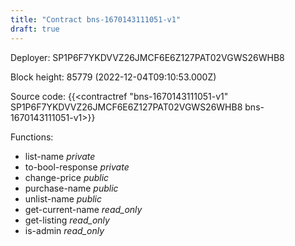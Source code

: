 ```yaml
---
title: "Contract bns-1670143111051-v1"
draft: true
---
```

Deployer: SP1P6F7YKDVVZ26JMCF6E6Z127PAT02VGWS26WHB8


 



Block height: 85779 (2022-12-04T09:10:53.000Z)

Source code: {{<contractref "bns-1670143111051-v1" SP1P6F7YKDVVZ26JMCF6E6Z127PAT02VGWS26WHB8 bns-1670143111051-v1>}}

Functions:

* list-name _private_
* to-bool-response _private_
* change-price _public_
* purchase-name _public_
* unlist-name _public_
* get-current-name _read_only_
* get-listing _read_only_
* is-admin _read_only_

